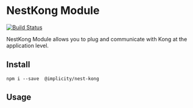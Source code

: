 # NestKong Module

[![Build Status](https://travis-ci.org/implicity-healthcare/nest-kong.svg?branch=master)](https://travis-ci.org/implicity-healthcare/nest-kong)

NestKong Module allows you to plug and communicate with Kong at the application level.

## Install

```
npm i --save  @implicity/nest-kong
```

## Usage

